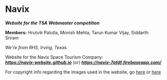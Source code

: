 # **Navix**
***Website for the TSA Webmaster competition***

**Members:** Hrutvik Palutla, Monish Mehta, Tarun Kumar Vijay, Siddarth Sriram 

*We're from RHS, Irving, Texas.*

Website for the Navix Space Tourism Company:<br>***https://navix-website.github.io*** (or) ***https://navix-7afdf.firebaseapp.com/***

For copyright info regarding the images used in the website, go [here](https://navix-website.github.io/about.html#attribution) or [here](https://navix-7afdf.firebaseapp.com/about.html#attribution)
